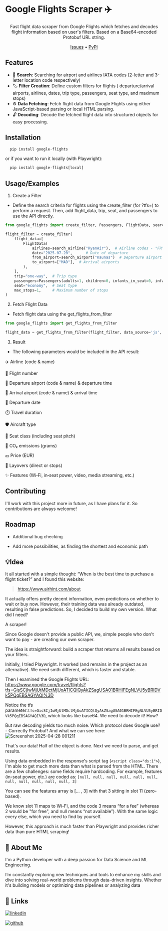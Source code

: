 # Google Flights Scraper ✈️
<div align="center">
  
Fast flight data scraper from Google Flights which fetches and decodes flight information based on user's filters. Based on a Base64-encoded Protobuf URL string.

 [Issues](https://github.com/hexus07/google_flight_scraper/issues) • [PyPi](https://pypi.org/project/google-flights/)

</div>

## Features
- 🔎 **Search**: Searching for airport and airlines IATA codes (2-letter and 3-letter location code respectively)
- 🏷️ **Filter Creation**: Define custom filters for flights ( departure/arrival airports, airlines, dates, trip type, passengers, seat type, and maximum stops)
- ⚙️ **Data Fetching**: Fetch flight data from Google Flights using either JavaScript-based parsing or local HTML parsing.
- 🔓 **Decoding**: Decode the fetched flight data into structured objects for easy processing.


## Installation

```haskell
  pip install google-flights
```

or if you want to run it locally (with Playwright):

```haskell
  pip install google-flights[local]
```
   
## Usage/Examples

1. Create a Filter
* Define the search criteria for flights using the create_filter (for ?tfs=) to perform a request. Then, add flight_data, trip, seat, and passengers to use the API directly.

```python
from google_flights import create_filter, Passengers, FlightData, search_airline, search_airport

flight_filter = create_filter(
    flight_data=[
        FlightData(
            airlines=search_airline("RyanAir"),  # Airline codes - "FR" and "RK" - can be passed as list ["FR","RK"]
            date="2025-07-20",      # Date of departure
            from_airport=search_airport("Kaunas")  # Departure airport ["KUNs"]
            to_airport=["MAD"],  # Arrival airports
        ),
    ],
    trip="one-way",  # Trip type
    passengers=Passengers(adults=1, children=0, infants_in_seat=0, infants_on_lap=0),
    seat="economy",  # Seat type
    max_stops=1,     # Maximum number of stops
)
```

2. Fetch Flight Data

* Fetch flight data using the get_flights_from_filter
```python
from google_flights import get_flights_from_filter

flight_data = get_flights_from_filter(flight_filter, data_source='js', mode="common")
```

3. Result 
- The following parameters would be included in the API result:

✈️ Airline (code & name)

🔢 Flight number

🛫 Departure airport (code & name) & departure time

🛬 Arrival airport (code & name) & arrival time

📅 Departure date

⏱️ Travel duration

🛡️ Aircraft type

💺 Seat class (including seat pitch)

🌱 CO₂ emissions (grams)

💶 Price (EUR)

🔄 Layovers (direct or stops)

✨ Features (Wi‑Fi, in‑seat power, video, media streaming, etc.)
## Contributing

I'll work with this project more in future, as I have plans for it. So contributions are always welcome!


## Roadmap

- Additional bug checking

- Add more possibilities, as finding the shortest and economic path


## 💡Idea
It all started with a simple thought: “When is the best time to purchase a flight ticket?” and I found this website:
> https://www.airhint.com/about

It actually offers pretty decent information, even predictions on whether to wait or buy now.  However, their training data was already outdated, resulting in false predictions. So, I decided to build my own version. What did I need? 

A scraper!


Since Google doesn't provide a public API, we, simple people who don't want to pay - are creating our own scraper.

The idea is straightforward: build a scraper that returns all results based on your filters.

Initially, I tried Playwright. It worked (and remains in the project as an alternative). We need smth different, which is faster and stable. 

Then I examined the Google Flights URL: 
https://www.google.com/travel/flights?tfs=GisSCjIwMjUtMDctMjUoATICQlQyAkZSagUSA01BRHIFEgNLVU5yBRIDVk5PQgEBSAGYAQI%3D

Notice the tfs parameter:```tfs=GisSCjIwMjUtMDctMjUoATICQlQyAkZSagUSA01BRHIFEgNLVU5yBRIDVk5PQgEBSAGYAQI%3D```, which looks like base64. We need to decode it! How?  

But raw decoding yields too much noise. Which protocol does Google use?  -  Correctly Protobuf! 
And what we can see here: 
![Screenshot 2025-04-28 001211](https://github.com/user-attachments/assets/4790f16c-4e5a-49f5-8e4e-ddb1c3896ee8)

That's our data! Half of the object is done. Next we need to parse, and get results.

Using data embedded in the response's script tag (```<script class="ds:1">```), I'm able to get much more data than what is parsed from the HTML. 
There are a few challenges: some fields require hardcoding. For example, features (in-seat power, etc.) are coded as: ```[null, null, null, null, null, null, null, null, null, null, null, 3]```

You can see the features array is [… , 3] with that 3 sitting in slot 11 (zero-based).

We know slot 11 maps to Wi-Fi, and the code 3 means “for a fee” (whereas 2 would be "for free", and null means “not available”). With the same logic every else, which you need to find by yourself.

However, this approach is much faster than Playwright and provides richer data than pure HTML scraping!

## 🚀 About Me
I'm a Python developer with a deep passion for Data Science and ML Engineering. 

I’m constantly exploring new techniques and tools to enhance my skills and dive into solving real-world problems through data-driven insights. Whether it's building models or optimizing data pipelines or analyzing data 


## 🔗 Links
[![linkedin](https://img.shields.io/badge/linkedin-0A66C2?style=for-the-badge&logo=linkedin&logoColor=white)](https://www.linkedin.com/in/daniil-chuhai/)

[![github](https://img.shields.io/badge/GitHub-181717?logo=github&logoColor=fff&style=for-the-badge)](https://github.com/hexus07)

